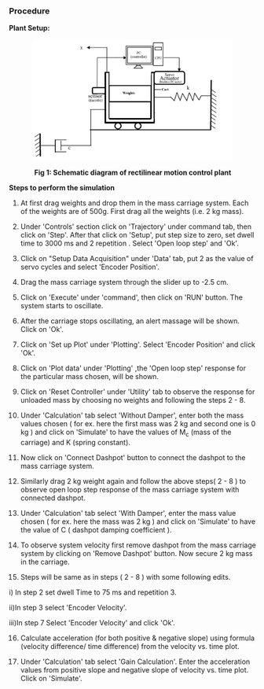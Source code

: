 ### Procedure

**Plant Setup:**
								
<div align="center">
<img  src="./images/scth.png" style="width:81%;height:30%">

<b>Fig 1: Schematic diagram of rectilinear motion control plant</b>
</div>

**Steps to perform the simulation**

1. At first drag weights and drop them in the mass carriage system. Each of the weights are of 500g. First drag all the weights (i.e. 2 kg mass).

2. Under 'Controls' section click on 'Trajectory' under command tab, then click on 'Step'. After that click on 'Setup', put step size to zero, set dwell time to 3000 ms and 2 repetition . Select 'Open loop step' and 'Ok'.

3. Click on "Setup Data Acquisition" under 'Data' tab, put 2 as the value of servo cycles and select 'Encoder Position'.

4. Drag the mass carriage system through the slider up to -2.5 cm.

5. Click on 'Execute' under 'command', then click on 'RUN' button. The system starts to oscillate.

6. After the carriage stops oscillating, an alert massage will be shown. Click on 'Ok'.

7. Click on 'Set up Plot' under 'Plotting'. Select 'Encoder Position' and click 'Ok'.

8. Click on 'Plot data' under 'Plotting' ,the 'Open loop step' response for the particular mass chosen, will be shown.

9. Click on 'Reset Controller' under 'Utility' tab to observe the response for unloaded mass by choosing no weights and following the steps 2 - 8.

10. Under 'Calculation' tab select 'Without Damper', enter both the mass values chosen ( for ex. here the first mass was 2 kg and second one is 0 kg ) and click on 'Simulate' to have the values of M<sub>c</sub> (mass of the carriage) and K (spring constant).

11. Now click on 'Connect Dashpot' button to connect the dashpot to the mass carriage system.

12. Similarly drag 2 kg weight again and follow the above steps( 2 - 8 ) to observe open loop step response of the mass carriage system with connected dashpot.

13. Under 'Calculation' tab select 'With Damper', enter the mass value chosen ( for ex. here the mass was 2 kg ) and click on 'Simulate' to have the value of C ( dashpot damping coefficient ).

14. To observe system velocity first remove dashpot from the mass carriage system by clicking on 'Remove Dashpot' button. Now secure 2 kg mass in the carriage.

15. Steps will be same as in steps ( 2 - 8 ) with some following edits.

i) In step 2 set dwell Time to 75 ms and repetition 3.

ii)In step 3 select 'Encoder Velocity'.

iii)In step 7 Select 'Encoder Velocity' and click 'Ok'.

16. Calculate acceleration (for both positive & negative slope) using formula (velocity difference/ time difference) from the velocity vs. time plot.

17. Under 'Calculation' tab select 'Gain Calculation'. Enter the acceleration values from positive slope and negative slope of velocity vs. time plot. Click on 'Simulate'.
 					
  